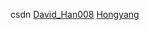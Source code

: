 
csdn
[David_Han008](https://me.csdn.net/David_Han008)
[Hongyang](https://blog.csdn.net/lmj623565791)